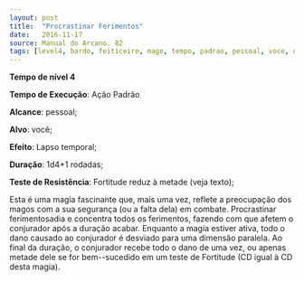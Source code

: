 ```yaml
---
layout: post
title:  "Procrastinar Ferimentos"
date:   2016-11-17
source: Manual do Arcano. 82
tags: [level4, bardo, feiticeiro, mago, tempo, padrao, pessoal, voce, outro, rodadas, fortitude, metade]
---
```


**Tempo de nível 4**

**Tempo de Execução**: Ação Padrão

**Alcance**: pessoal;

**Alvo**: você;

**Efeito**: Lapso temporal;

**Duração**: 1d4+1 rodadas;

**Teste de Resistência**: Fortitude reduz à metade (veja texto);

Esta é uma magia fascinante que, 
mais uma vez, reflete a preocupação dos 
magos com a sua segurança (ou a falta 
dela) em combate. Procrastinar ferimentosadia e concentra todos os ferimentos, 
fazendo com que afetem o conjurador 
após a duração acabar. Enquanto a magia estiver ativa, todo o dano causado 
ao conjurador é desviado para uma dimensão paralela. Ao final da duração, o 
conjurador recebe todo o dano de uma 
vez, ou apenas metade dele se for bem--sucedido em um teste de Fortitude (CD 
igual à CD desta magia).